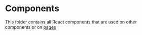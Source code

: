 # Components

This folder contains all React components that are used on other components or on [pages](../pages)
